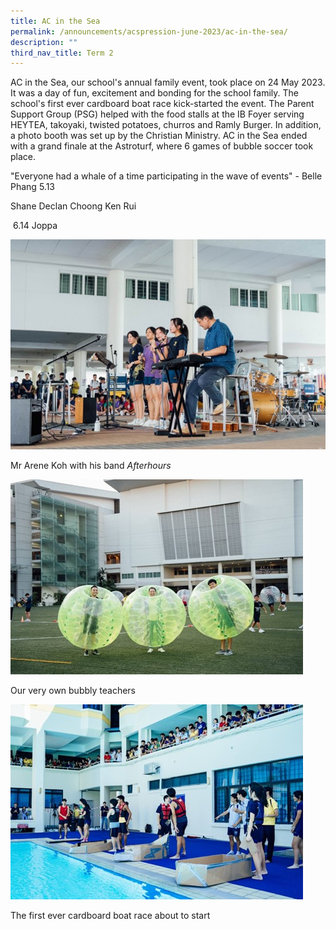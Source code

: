 ```yaml
---
title: AC in the Sea
permalink: /announcements/acspression-june-2023/ac-in-the-sea/
description: ""
third_nav_title: Term 2
---
```

AC in the Sea, our school's annual family event, took place on 24 May 2023. It was a day of fun, excitement and bonding for the school family. The school's first ever cardboard boat race kick-started the event. The Parent Support Group (PSG) helped with the food stalls at the IB Foyer serving HEYTEA, takoyaki, twisted potatoes, churros and Ramly Burger. In addition, a photo booth was set up by the Christian Ministry. AC in the Sea ended with a grand finale at the Astroturf, where 6 games of bubble soccer took place. 

"Everyone had a whale of a time participating in the wave of events" - Belle Phang 5.13 

Shane Declan Choong Ken Rui 

 6.14 Joppa 

![](/images/ACSpression/June%202023/ac%20sea%201.jpg)

Mr Arene Koh with his band _Afterhours_

![](/images/ACSpression/June%202023/ac%20sea%202.jpg)

Our very own bubbly teachers

  

![](/images/ACSpression/June%202023/ac%20sea%203.jpg)

The first ever cardboard boat race about to start